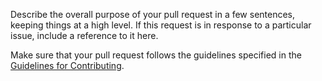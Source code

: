 Describe the overall purpose of your pull request in a few sentences, keeping things at a high level. If this request is in response to a particular issue, include a reference to it here.

Make sure that your pull request follows the guidelines specified in the [Guidelines for Contributing](../docs/CONTRIBUTING.md). 
